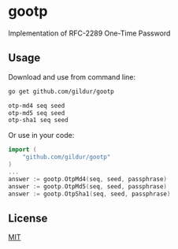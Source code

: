 gootp
=====

Implementation of RFC-2289 One-Time Password 

Usage
-----

Download and use from command line:
```sh
go get github.com/gildur/gootp

otp-md4 seq seed
otp-md5 seq seed
otp-sha1 seq seed
```

Or use in your code: 
```go
import (
	"github.com/gildur/gootp"
)
...
answer := gootp.OtpMd4(seq, seed, passphrase)
answer := gootp.OtpMd5(seq, seed, passphrase)
answer := gootp.OtpSha1(seq, seed, passphrase)
```

License
-------

<a href="https://raw.githubusercontent.com/gildur/gootp/master/LICENSE">MIT</a>
